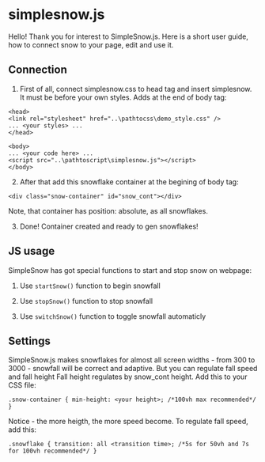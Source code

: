 # simplesnow.js

Hello! Thank you for interest to SimpleSnow.js. Here is a short user guide, how to connect snow to your page, edit and use it.




## Connection
1. First of all, connect simplesnow.css to head tag and insert simplesnow. It must be before your own styles. Adds at the end of body tag:

```
<head>
<link rel="stylesheet" href="..\pathtocss\demo_style.css" />
... <your styles> ...
</head>
```

```
<body>
... <your code here> ...
<script src="..\pathtoscript\simplesnow.js"></script>
</body>
```


2. After that add this snowflake container at the begining of body tag:

```
<div class="snow-container" id="snow_cont"></div>
```
Note, that container has position: absolute, as all snowflakes. 



3. Done! Container created and ready to gen snowflakes!




## JS usage
SimpleSnow has got special functions to start and stop snow on webpage:

1. Use `startSnow()` function to begin snowfall

2. Use `stopSnow()` function to stop snowfall

3. Use `switchSnow()` function to toggle snowfall automaticly




## Settings
SimpleSnow.js makes snowflakes for almost all screen widths - from 300 to 3000 - snowfall will be correct and adaptive. But you can regulate fall speed and fall height
Fall height regulates by snow_cont height. Add this to your CSS file:

`.snow-container {
    min-height: <your height>; /*100vh max recommended*/
}`

Notice - the more heigth, the more speed become. To regulate fall speed, add this:

`.snowflake {
    transition: all <transition time>; /*5s for 50vh and 7s for 100vh recommended*/
}`

